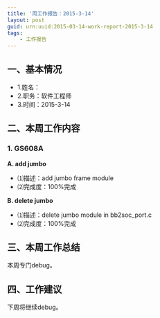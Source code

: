 ```yaml
---
title: '周工作报告：2015-3-14'
layout: post
guid: urn:uuid:2015-03-14-work-report-2015-3-14
tags:
    - 工作报告
---
```


## 一、基本情况

 - 1.姓名：
 - 2.职务：软件工程师
 - 3.时间：2015-3-14

## 二、本周工作内容

### 1. GS608A

**A. add jumbo**

 - ⑴描述：add jumbo frame module
 - ⑵完成度：100%完成
 
**B. delete jumbo**

 - ⑴描述：delete jumbo module in bb2soc_port.c
 - ⑵完成度：100%完成

## 三、本周工作总结

本周专门debug。

## 四、工作建议

下周将继续debug。